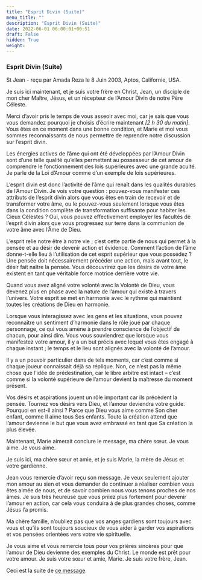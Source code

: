 ```yaml
---
title: "Esprit Divin (Suite)"
menu_title: ""
description: "Esprit Divin (Suite)"
date: 2022-06-01 06:00:01+00:51
draft: False
hidden: True
weight:
---
```

### Esprit Divin (Suite)

St Jean - reçu par Amada Reza le 8 Juin 2003, Aptos, Californie, USA.

Je suis ici maintenant, et je suis votre frère en Christ, Jean, un disciple de mon cher Maître, Jésus, et un récepteur de l’Amour Divin de notre Père Céleste.

Merci d’avoir pris le temps de vous asseoir avec moi, car je sais que vous vous demandez pourquoi je choisis d’écrire maintenant *[2 h 30 du matin]*. Vous êtes en ce moment dans une bonne condition, et Marie et moi vous sommes reconnaissants de nous permettre de reprendre notre discussion sur l’esprit divin.

Les énergies actives de l’âme qui ont été développées par l’Amour Divin sont d’une telle qualité qu’elles permettent au possesseur de cet amour de comprendre le fonctionnement des lois supérieures avec une grande acuité. Je parle de la Loi d’Amour comme d’un exemple de lois supérieures.

L’esprit divin est donc l’activité de l’âme qui renaît dans les qualités durables de l’Amour Divin. Je vois votre question : pouvez-vous manifester ces attributs de l’esprit divin alors que vous êtes en train de recevoir et de transformer votre âme, ou le pouvez-vous seulement lorsque vous êtes dans la condition complète de transformation suffisante pour habiter les Cieux Célestes ? Oui, vous pouvez effectivement employer les facultés de l’esprit divin alors que vous progressez sur terre dans la communion de votre âme avec l’Âme de Dieu.

L’esprit relie notre être à notre vie ; c’est cette partie de nous qui permet à la pensée et au désir de devenir action et évidence. Comment l’action de l’âme donne-t-elle lieu à l’utilisation de cet esprit supérieur que vous possédez ? Une pensée doit nécessairement précéder une action, mais avant tout, le désir fait naître la pensée. Vous découvrirez que les désirs de votre âme existent en tant que véritable force motrice derrière votre vie.

Quand vous avez aligné votre volonté avec la Volonté de Dieu, vous devenez plus en phase avec la nature de l’amour qui existe à travers l’univers. Votre esprit se met en harmonie avec le rythme qui maintient toutes les créations de Dieu en harmonie.

Lorsque vous interagissez avec les gens et les situations, vous pouvez reconnaître un sentiment d’harmonie dans le rôle joué par chaque personnage, ce qui vous amène à prendre conscience de l’objectif de chacun, pour ainsi dire. Vous vous souviendrez que lorsque vous manifestez votre amour, il y a un but précis avec lequel vous êtes engagé à chaque instant ; le temps et le lieu sont alignés avec la volonté de l’amour.

Il y a un pouvoir particulier dans de tels moments, car c’est comme si chaque joueur connaissait déjà sa réplique. Non, ce n’est pas la même chose que l’idée de prédestination, car le libre arbitre est intact – c’est comme si la volonté supérieure de l’amour devient la maîtresse du moment présent.

Vos désirs et aspirations jouent un rôle important car ils précèdent la pensée. Tournez vos désirs vers Dieu, et l’amour deviendra votre guide. Pourquoi en est-il ainsi ? Parce que Dieu vous aime comme Son cher enfant, comme Il aime tous Ses enfants. Toute la création attend que l’amour devienne le but que vous avez embrassé en tant que Sa création la plus élevée.

Maintenant, Marie aimerait conclure le message, ma chère sœur. Je vous aime. Je vous aime.

Je suis ici, ma chère sœur et amie, et je suis Marie, la mère de Jésus et votre gardienne.

Jean vous remercie d’avoir reçu son message. Je veux seulement ajouter mon amour au sien et vous demander de continuer à réaliser combien vous êtes aimée de nous, et de savoir combien nous vous tenons proches de nos âmes. Je suis très heureuse que vous priiez plus fortement pour devenir l’amour en action, car cela vous conduira à de plus grandes choses, comme Jésus l’a promis.

Ma chère famille, n’oubliez pas que vos anges gardiens sont toujours avec vous et qu’ils sont toujours soucieux de vous aider à garder vos aspirations et vos pensées orientées vers votre vie spirituelle.

Je vous aime et vous remercie tous pour vos prières sincères pour que l’amour de Dieu devienne des exemples du Christ. Le monde est prêt pour votre amour.
Je suis votre sœur et amie, Marie. Je suis votre frère, Jean.

Ceci est la suite de [ce message](/fr-contemporary-messages/fr-contemporary-messages-by-date-order/fr-contemporary-messages-2003/fr-2003-5-16-1-ar-mary-john/).
